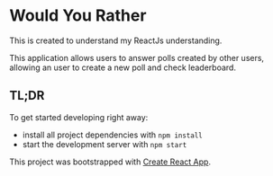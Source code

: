 # Would You Rather

This is created to understand my ReactJs understanding.

This application allows users to answer polls created by other users, allowing an user to create a new poll and check leaderboard.

## TL;DR

To get started developing right away:

* install all project dependencies with `npm install`
* start the development server with `npm start`



This project was bootstrapped with [Create React App](https://github.com/facebookincubator/create-react-app).
